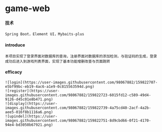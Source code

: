 # game-web

#### 技术
    Spring Boot，Element UI，Mybaits-plus

#### introduce
    本项目实现了登录界面对数据库的查询，注册界面对数据库的添加检测，与验证码的生成，登录成功后进入到游戏列表界面，实现了基本功能增删改查与页面跳转

#### efficacy
    ![login](https://user-images.githubusercontent.com/98067882/159822707-e5bf99bc-eb19-4ac6-a1e9-0c815563594d.png)
    ![register](https://user-images.githubusercontent.com/98067882/159822723-6015fd12-c589-49d4-9126-d45c01e8b471.png)
    ![display](https://user-images.githubusercontent.com/98067882/159822739-4a75cd40-2acf-4a2b-aee5-016f8b1116a6.png)
    ![upindel](https://user-images.githubusercontent.com/98067882/159822751-8d9cbd66-0f21-4170-94e4-bd3050b67921.png)
